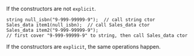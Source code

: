 If the constructors are not `explicit`.

    string null_isbn("9-999-99999-9");  // call string ctor
    Sales_data item1(null_isbn);  // call Sales_data ctor
    Sales_data item2("9-999-99999-9");
    // first cover "9-999-99999-9" to string, then call Sales_data ctor

If the constructors are `explicit`, the same operations happen.
